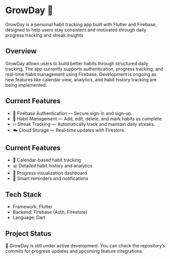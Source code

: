 # GrowDay 🌱

GrowDay is a personal habit tracking app built with Flutter and Firebase, designed to help users stay consistent and motivated through daily progress tracking and streak insights

## Overview
GrowDay allows users to build better habits through structured daily tracking. The app currently supports authentication, progress tracking, and real-time habit management using Firebase. Development is ongoing as new features like calendar view, analytics, and habit history tracking are being implemented.

## Current Features
- 🔐 Firebase Authentication — Secure sign-in and sign-up.
- 🧠 Habit Management — Add, edit, delete, and mark habits as complete.
- 🔥 Streak Tracking — Automatically track and maintain daily streaks.
- ☁️ Cloud Storage — Real-time updates with Firestore.

## Current Features
- 📅 Calendar-based habit tracking
- 📊 Detailed habit history and analytics
- 🎯 Progress visualization dashboard
- 💬 Smart reminders and notifications

## Tech Stack
- Framework: Flutter
- Backend: Firebase (Auth, Firestore)
- Language: Dart

## Project Status
🚧 GrowDay is still under active development.
You can check the repository’s commits for progress updates and upcoming feature integrations.